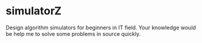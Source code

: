 # simulatorZ
Design algorithm simulators for beginners in IT field. Your knowledge would be help me to solve some problems in source quickly.
